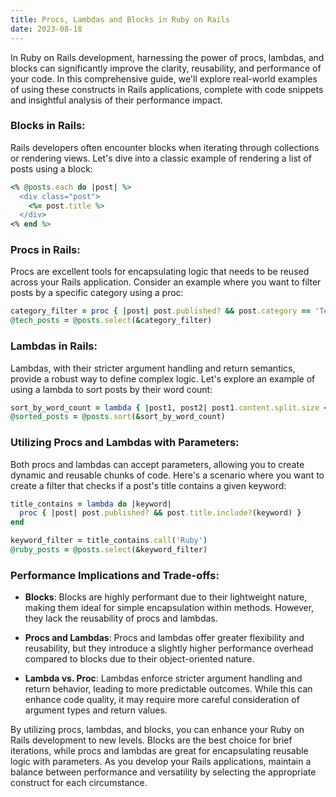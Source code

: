 ```yaml
---
title: Procs, Lambdas and Blocks in Ruby on Rails
date: 2023-08-18
---
```


In Ruby on Rails development, harnessing the power of procs, lambdas, and blocks can significantly improve the clarity, reusability, and performance of your code. In this comprehensive guide, we'll explore real-world examples of using these constructs in Rails applications, complete with code snippets and insightful analysis of their performance impact.

### Blocks in Rails:
Rails developers often encounter blocks when iterating through collections or rendering views. Let's dive into a classic example of rendering a list of posts using a block:

```ruby
<% @posts.each do |post| %>
  <div class="post">
    <%= post.title %>
  </div>
<% end %>
```

### Procs in Rails:
Procs are excellent tools for encapsulating logic that needs to be reused across your Rails application. Consider an example where you want to filter posts by a specific category using a proc:

```ruby
category_filter = proc { |post| post.published? && post.category == 'Technology' }
@tech_posts = @posts.select(&category_filter)
```

### Lambdas in Rails:
Lambdas, with their stricter argument handling and return semantics, provide a robust way to define complex logic. Let's explore an example of using a lambda to sort posts by their word count:

```ruby
sort_by_word_count = lambda { |post1, post2| post1.content.split.size <=> post2.content.split.size }
@sorted_posts = @posts.sort(&sort_by_word_count)
```

### Utilizing Procs and Lambdas with Parameters:
Both procs and lambdas can accept parameters, allowing you to create dynamic and reusable chunks of code. Here's a scenario where you want to create a filter that checks if a post's title contains a given keyword:

```ruby
title_contains = lambda do |keyword|
  proc { |post| post.published? && post.title.include?(keyword) }
end

keyword_filter = title_contains.call('Ruby')
@ruby_posts = @posts.select(&keyword_filter)
```

### Performance Implications and Trade-offs:
- **Blocks**: Blocks are highly performant due to their lightweight nature, making them ideal for simple encapsulation within methods. However, they lack the reusability of procs and lambdas.

- **Procs and Lambdas**: Procs and lambdas offer greater flexibility and reusability, but they introduce a slightly higher performance overhead compared to blocks due to their object-oriented nature.

- **Lambda vs. Proc**: Lambdas enforce stricter argument handling and return behavior, leading to more predictable outcomes. While this can enhance code quality, it may require more careful consideration of argument types and return values.

By utilizing procs, lambdas, and blocks, you can enhance your Ruby on Rails development to new levels. Blocks are the best choice for brief iterations, while procs and lambdas are great for encapsulating reusable logic with parameters. As you develop your Rails applications, maintain a balance between performance and versatility by selecting the appropriate construct for each circumstance.
